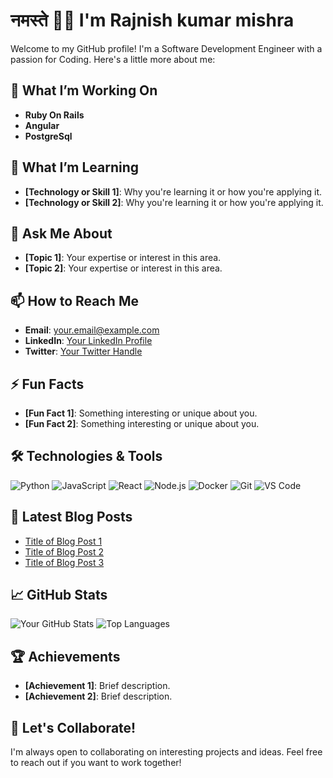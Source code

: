 # नमस्ते 🙏🏻 I'm Rajnish kumar mishra

Welcome to my GitHub profile! I'm a Software Development Engineer with a passion for Coding. Here's a little more about me:

## 🔭 What I’m Working On

- **Ruby On Rails**
- **Angular**
- **PostgreSql**

## 🌱 What I’m Learning

- **[Technology or Skill 1]**: Why you're learning it or how you're applying it.
- **[Technology or Skill 2]**: Why you're learning it or how you're applying it.

## 💬 Ask Me About

- **[Topic 1]**: Your expertise or interest in this area.
- **[Topic 2]**: Your expertise or interest in this area.

## 📫 How to Reach Me

- **Email**: [your.email@example.com](mailto:your.email@example.com)
- **LinkedIn**: [Your LinkedIn Profile](https://www.linkedin.com/in/yourprofile/)
- **Twitter**: [Your Twitter Handle](https://twitter.com/yourhandle)

## ⚡ Fun Facts

- **[Fun Fact 1]**: Something interesting or unique about you.
- **[Fun Fact 2]**: Something interesting or unique about you.

## 🛠️ Technologies & Tools

![Python](https://img.shields.io/badge/-Python-333333?style=flat&logo=python)
![JavaScript](https://img.shields.io/badge/-JavaScript-333333?style=flat&logo=javascript)
![React](https://img.shields.io/badge/-React-333333?style=flat&logo=react)
![Node.js](https://img.shields.io/badge/-Node.js-333333?style=flat&logo=node.js)
![Docker](https://img.shields.io/badge/-Docker-333333?style=flat&logo=docker)
![Git](https://img.shields.io/badge/-Git-333333?style=flat&logo=git)
![VS Code](https://img.shields.io/badge/-VS%20Code-333333?style=flat&logo=visual-studio-code)

## 📝 Latest Blog Posts

<!-- BLOG-POST-LIST:START -->
- [Title of Blog Post 1](link-to-blog-post-1)
- [Title of Blog Post 2](link-to-blog-post-2)
- [Title of Blog Post 3](link-to-blog-post-3)
<!-- BLOG-POST-LIST:END -->

## 📈 GitHub Stats

![Your GitHub Stats](https://github-readme-stats.vercel.app/api?username=yourusername&show_icons=true&theme=radical)
![Top Languages](https://github-readme-stats.vercel.app/api/top-langs/?username=yourusername&layout=compact&theme=radical)

## 🏆 Achievements

- **[Achievement 1]**: Brief description.
- **[Achievement 2]**: Brief description.

## 🤝 Let's Collaborate!

I'm always open to collaborating on interesting projects and ideas. Feel free to reach out if you want to work together!
